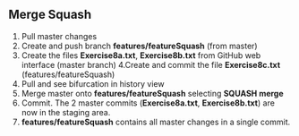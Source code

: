 ## Merge Squash
1. Pull master changes
2. Create and push branch **features/featureSquash** (from master)
3. Create the files **Exercise8a.txt**, **Exercise8b.txt** from GitHub web interface (master branch)
4.Create and commit the file **Exercise8c.txt** (features/featureSquash)
5. Pull and see bifurcation in history view
6. Merge master onto **features/featureSquash** selecting **SQUASH merge**
7. Commit. The 2 master commits (**Exercise8a.txt**, **Exercise8b.txt**) are now in the staging area.
8. **features/featureSquash** contains all master changes in a single commit.
